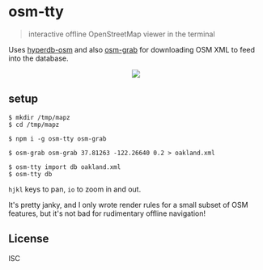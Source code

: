 # osm-tty

> interactive offline OpenStreetMap viewer in the terminal

Uses [hyperdb-osm](https://github.com/digidem/hyperdb-osm) and also [osm-grab](https://github.com/noffle/osm-grab) for downloading OSM XML to feed into the database.

<center><img src="https://github.com/noffle/osm-tty/raw/master/screenshot.png"/></center>

## setup

```
$ mkdir /tmp/mapz
$ cd /tmp/mapz

$ npm i -g osm-tty osm-grab

$ osm-grab osm-grab 37.81263 -122.26640 0.2 > oakland.xml

$ osm-tty import db oakland.xml
$ osm-tty db
```

`hjkl` keys to pan, `io` to zoom in and out.

It's pretty janky, and I only wrote render rules for a small subset of OSM features, but it's not bad for rudimentary offline navigation!

## License

ISC

